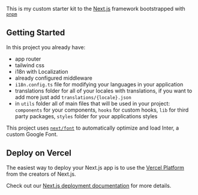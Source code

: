 This is my custom starter kit to the [Next.js](https://nextjs.org/) framework bootstrapped with [`pnpm`](https://pnpm.io/)

## Getting Started

In this project you already have:

- app router
- tailwind css
- i18n with Localization
- already configured middleware
- `i18n.config.ts` file for modifying your languages in your application
- translations folder for all of your locales with translations, if you want to add more just add `translations/{locale}.json`
- in `utils` folder all of main files that will be used in your project: `components` for your components, `hooks` for custom hooks, `lib` for third party packages, `styles` folder for your applications styles
<!-- - redux toolkit for state management -->

This project uses [`next/font`](https://nextjs.org/docs/basic-features/font-optimization) to automatically optimize and load Inter, a custom Google Font.

## Deploy on Vercel

The easiest way to deploy your Next.js app is to use the [Vercel Platform](https://vercel.com/new?utm_medium=default-template&filter=next.js&utm_source=create-next-app&utm_campaign=create-next-app-readme) from the creators of Next.js.

Check out our [Next.js deployment documentation](https://nextjs.org/docs/deployment) for more details.
